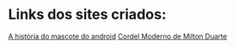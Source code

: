 <h1>Links dos sites criados:</h1>
<a href="https://mauricioloose.github.io/Sites/mascote-android/">A história do mascote do android</a>
<a href="https://mauricioloose.github.io/Sites/projeto-cordel/">Cordel Moderno de Milton Duarte</a>
